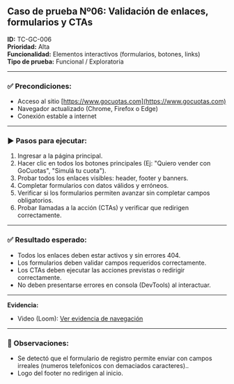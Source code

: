## Caso de prueba Nº06: Validación de enlaces, formularios y CTAs

**ID:** TC-GC-006  
**Prioridad:** Alta  
**Funcionalidad:** Elementos interactivos (formularios, botones, links)  
**Tipo de prueba:** Funcional / Exploratoria

---

### ✅ Precondiciones:
- Acceso al sitio [https://www.gocuotas.com](https://www.gocuotas.com)
- Navegador actualizado (Chrome, Firefox o Edge)
- Conexión estable a internet

---

### ▶️ Pasos para ejecutar:

1. Ingresar a la página principal.
2. Hacer clic en todos los botones principales (Ej: "Quiero vender con GoCuotas", "Simulá tu cuota").
3. Probar todos los enlaces visibles: header, footer y banners.
4. Completar formularios con datos válidos y erróneos.
5. Verificar si los formularios permiten avanzar sin completar campos obligatorios.
6. Probar llamadas a la acción (CTAs) y verificar que redirigen correctamente.

---

### ✅ Resultado esperado:

- Todos los enlaces deben estar activos y sin errores 404.
- Los formularios deben validar campos requeridos correctamente.
- Los CTAs deben ejecutar las acciones previstas o redirigir correctamente.
- No deben presentarse errores en consola (DevTools) al interactuar.

---

**Evidencia:**
- Video (Loom): [Ver evidencia de navegación](https://www.loom.com/share/04173edb158143a6a2bbc6c17225f993?sid=f98a8969-c762-4eb6-b132-967ff54616d8)

---

### 📝 Observaciones:

- Se detectó que el formulario de registro permite enviar con campos irreales (numeros telefonicos con demaciados caracteres)..
- Logo del footer no redirigen al inicio.

